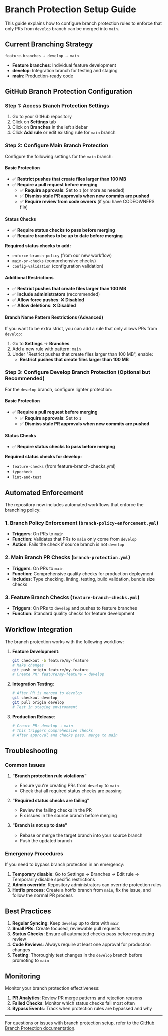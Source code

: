 # Branch Protection Setup Guide

This guide explains how to configure branch protection rules to enforce that only PRs from `develop` branch can be merged into `main`.

## Current Branching Strategy

```
feature-branches → develop → main
```

- **Feature branches**: Individual feature development
- **develop**: Integration branch for testing and staging
- **main**: Production-ready code

## GitHub Branch Protection Configuration

### Step 1: Access Branch Protection Settings

1. Go to your GitHub repository
2. Click on **Settings** tab
3. Click on **Branches** in the left sidebar
4. Click **Add rule** or edit existing rule for `main` branch

### Step 2: Configure Main Branch Protection

Configure the following settings for the `main` branch:

#### Basic Protection

- ✅ **Restrict pushes that create files larger than 100 MB**
- ✅ **Require a pull request before merging**
  - ✅ **Require approvals**: Set to `1` (or more as needed)
  - ✅ **Dismiss stale PR approvals when new commits are pushed**
  - ✅ **Require review from code owners** (if you have CODEOWNERS file)

#### Status Checks

- ✅ **Require status checks to pass before merging**
- ✅ **Require branches to be up to date before merging**

**Required status checks to add:**

- `enforce-branch-policy` (from our new workflow)
- `main-pr-checks` (comprehensive checks)
- `config-validation` (configuration validation)

#### Additional Restrictions

- ✅ **Restrict pushes that create files larger than 100 MB**
- ✅ **Include administrators** (recommended)
- ✅ **Allow force pushes**: ❌ **Disabled**
- ✅ **Allow deletions**: ❌ **Disabled**

#### Branch Name Pattern Restrictions (Advanced)

If you want to be extra strict, you can add a rule that only allows PRs from `develop`:

1. Go to **Settings** → **Branches**
2. Add a new rule with pattern: `main`
3. Under "Restrict pushes that create files larger than 100 MB", enable:
   - **Restrict pushes that create files larger than 100 MB**

### Step 3: Configure Develop Branch Protection (Optional but Recommended)

For the `develop` branch, configure lighter protection:

#### Basic Protection

- ✅ **Require a pull request before merging**
  - ✅ **Require approvals**: Set to `1`
  - ✅ **Dismiss stale PR approvals when new commits are pushed**

#### Status Checks

- ✅ **Require status checks to pass before merging**

**Required status checks for develop:**

- `feature-checks` (from feature-branch-checks.yml)
- `typecheck`
- `lint-and-test`

## Automated Enforcement

The repository now includes automated workflows that enforce the branching policy:

### 1. Branch Policy Enforcement (`branch-policy-enforcement.yml`)

- **Triggers**: On PRs to `main`
- **Function**: Validates that PRs to `main` only come from `develop`
- **Action**: Fails the check if source branch is not `develop`

### 2. Main Branch PR Checks (`branch-protection.yml`)

- **Triggers**: On PRs to `main`
- **Function**: Comprehensive quality checks for production deployment
- **Includes**: Type checking, linting, testing, build validation, bundle size checks

### 3. Feature Branch Checks (`feature-branch-checks.yml`)

- **Triggers**: On PRs to `develop` and pushes to feature branches
- **Function**: Standard quality checks for feature development

## Workflow Integration

The branch protection works with the following workflow:

1. **Feature Development**:

   ```bash
   git checkout -b feature/my-feature
   # Make changes
   git push origin feature/my-feature
   # Create PR: feature/my-feature → develop
   ```

2. **Integration Testing**:

   ```bash
   # After PR is merged to develop
   git checkout develop
   git pull origin develop
   # Test in staging environment
   ```

3. **Production Release**:
   ```bash
   # Create PR: develop → main
   # This triggers comprehensive checks
   # After approval and checks pass, merge to main
   ```

## Troubleshooting

### Common Issues

1. **"Branch protection rule violations"**
   - Ensure you're creating PRs from `develop` to `main`
   - Check that all required status checks are passing

2. **"Required status checks are failing"**
   - Review the failing checks in the PR
   - Fix issues in the source branch before merging

3. **"Branch is not up to date"**
   - Rebase or merge the target branch into your source branch
   - Push the updated branch

### Emergency Procedures

If you need to bypass branch protection in an emergency:

1. **Temporary disable**: Go to Settings → Branches → Edit rule → Temporarily disable specific restrictions
2. **Admin override**: Repository administrators can override protection rules
3. **Hotfix process**: Create a hotfix branch from `main`, fix the issue, and follow the normal PR process

## Best Practices

1. **Regular Syncing**: Keep `develop` up to date with `main`
2. **Small PRs**: Create focused, reviewable pull requests
3. **Status Checks**: Ensure all automated checks pass before requesting review
4. **Code Reviews**: Always require at least one approval for production changes
5. **Testing**: Thoroughly test changes in the `develop` branch before promoting to `main`

## Monitoring

Monitor your branch protection effectiveness:

1. **PR Analytics**: Review PR merge patterns and rejection reasons
2. **Failed Checks**: Monitor which status checks fail most often
3. **Bypass Events**: Track when protection rules are bypassed and why

---

For questions or issues with branch protection setup, refer to the [GitHub Branch Protection documentation](https://docs.github.com/en/repositories/configuring-branches-and-merges-in-your-repository/defining-the-mergeability-of-pull-requests/about-protected-branches).
